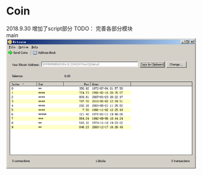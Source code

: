 # Coin

2018.9.30 增加了script部分
TODO：
  完善各部分模块  
   main  
 ![image](https://raw.githubusercontent.com/c782464295/Coin/master/pic2.png)
